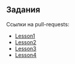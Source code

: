 ## Задания

Ссылки на pull-requests:
* [Lesson1](https://github.com/Meshicage228/Ylab-Intensive/pull/1/files)
* [Lesson2](https://github.com/Meshicage228/Ylab-Intensive/pull/2/files)
* [Lesson3](https://github.com/Meshicage228/Ylab-Intensive/pull/3/files)
* [Lesson4](https://github.com/Meshicage228/Ylab-Intensive/pull/4/files)
